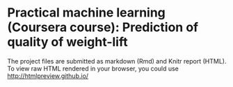 # Practical machine learning (Coursera course): Prediction of quality of weight-lift

The project files are submitted as markdown (Rmd) and Knitr report (HTML). To view raw HTML rendered in your browser, you could use http://htmlpreview.github.io/

